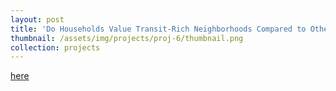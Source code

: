 ```yaml
---
layout: post
title: 'Do Households Value Transit-Rich Neighborhoods Compared to Others in Boston'
thumbnail: /assets/img/projects/proj-6/thumbnail.png
collection: projects
---
```

[here](https://jasmine-404.github.io/PPA-Transit-Rich-Neighbhd-Preference-in-Boston/)